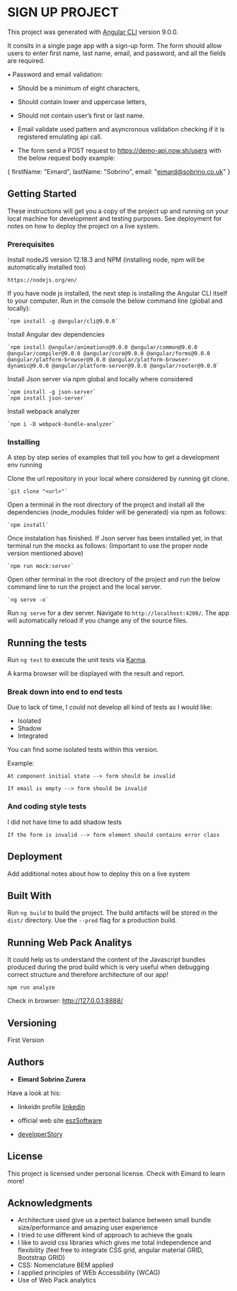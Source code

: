 # SIGN UP PROJECT

This project was generated with [Angular CLI](https://github.com/angular/angular-cli) version 9.0.0.

It consits in a single page app with a sign-up form.
The form should allow users to enter first name, last name, email, and password, and all the fields
are required.

• Password and email validation:

- Should be a minimum of eight characters,
- Should contain lower and uppercase letters,
- Should not contain user’s first or last name.

- Email validate used pattern and asyncronous validation checking if it is registered emulating api call.
- The form send a POST request to https://demo-api.now.sh/users with the below request body example:

{ firstName: "Eimard", lastName: "Sobrino", email: "eimard@sobrino.co.uk" }

## Getting Started

These instructions will get you a copy of the project up and running on your local machine for development and testing purposes. See deployment for notes on how to deploy the project on a live system.

### Prerequisites

Install nodeJS version 12.18.3 and NPM (installing node, npm will be automatically installed too)

```
https://nodejs.org/en/

```

If you have node js installed, the next step is installing the Angular CLI itself to your computer. 
Run in the console the below command line (global and locally):

```
`npm install -g @angular/cli@9.0.0`

```

Install Angular dev dependencies
```
`npm install @angular/animations@9.0.0 @angular/common@9.0.0 @angular/compiler@9.0.0 @angular/core@9.0.0 @angular/forms@9.0.0 @angular/platform-browser@9.0.0 @angular/platform-browser-dynamic@9.0.0 @angular/platform-server@9.0.0 @angular/router@9.0.0`

```
Install Json server via npm global and locally where considered
```
`npm install -g json-server`
`npm install json-server`

```

Install webpack analyzer
```
`npm i -D webpack-bundle-analyzer`
```

### Installing

A step by step series of examples that tell you how to get a development env running

Clone the url repository in your local where considered by running git clone.

```
`git clone "<url>"`
```

Open a terminal in the root directory of the project and install all the dependencies (node_modules folder will
be generated) via npm as follows:

```
`npm install`
```

Once instalation has finished. If Json server has been installed yet, in that terminal run the mocks as follows:
(Important to use the proper node version mentioned above)

```
`npm run mock:server`
```

Open other terminal in the root directory of the project and run the below command line to run the project and the local server.

```
`ng serve -o`
```

Run `ng serve` for a dev server. Navigate to `http://localhost:4200/`. The app will automatically reload if you change any of the source files.

## Running the tests

Run `ng test` to execute the unit tests via [Karma](https://karma-runner.github.io).

A karma browser will be displayed with the result and report.

### Break down into end to end tests

Due to lack of time, I could not develop all kind of tests as I would like:

- Isolated
- Shadow
- Integrated

You can find some isolated tests within this version.

Example:
```
At component initial state --> form should be invalid
```
```
If email is empty --> form should be invalid
```

### And coding style tests

I did not have time to add shadow tests

```
If the form is invalid --> form element should contains error class
```

## Deployment

Add additional notes about how to deploy this on a live system

## Built With

Run `ng build` to build the project. The build artifacts will be stored in the `dist/` directory. Use the `--prod` flag for a production build.


## Running Web Pack Analitys

It could help us to understand the content of the Javascript bundles produced during the prod build which is very useful when debugging correct structure and therefore architecture of our app!

```
npm run analyze
```
Check in browser: http://127.0.0.1:8888/

## Versioning

First Version

## Authors

* **Eimard Sobrino Zurera** 

Have a look at his:
- linkeidn profile [linkedin](linkedin.com/in/eimardsobrinozurera) 

- official web site [eszSoftware](https://eimardsobrinozurera.com/#/home) 
- [developerStory](https://stackoverflow.com/story/eimard) 

## License

This project is licensed under personal license. Check with Eimard to learn more!

## Acknowledgments

* Architecture used give us a pertect balance between small bundle size/performance and amazing user experience
* I tried to use different kind of approach to achieve the goals 
* I like to avoid css libraries which gives me total independence and flexibility (feel free to integrate 
CSS grid, angular material GRID, Bootstrap GRID)
* CSS: Nomenclature BEM applied
* I applied principles of WEb Accessibility (WCAG)
* Use of Web Pack analytics





